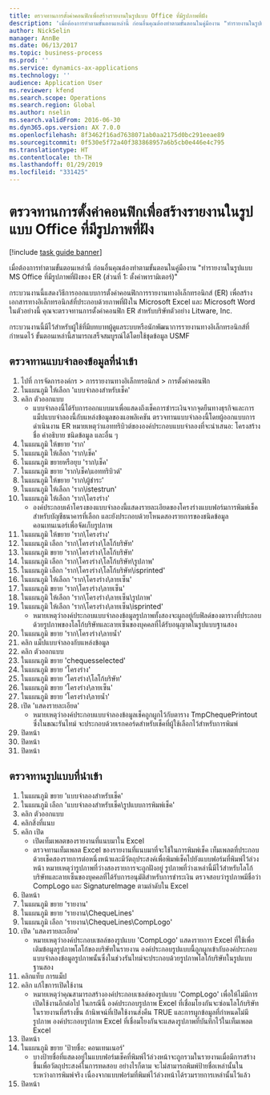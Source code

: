 ```yaml
---
title: ตรวจทานการตั้งค่าคอนฟิกเพื่อสร้างรายงานในรูปแบบ Office ที่มีรูปภาพที่ฝัง
description: 'เมื่อต้องการทำตามขั้นตอนเหล่านี้ ก่อนอื่นคุณต้องทำตามขั้นตอนในคู่มืองาน "ทำรายงานในรูปแบบ MS Office ที่มีรูปภาพที่ฝังของ ER (ส่วนที่ 1: ตั้งค่าพารามิเตอร์)"'
author: NickSelin
manager: AnnBe
ms.date: 06/13/2017
ms.topic: business-process
ms.prod: ''
ms.service: dynamics-ax-applications
ms.technology: ''
audience: Application User
ms.reviewer: kfend
ms.search.scope: Operations
ms.search.region: Global
ms.author: nselin
ms.search.validFrom: 2016-06-30
ms.dyn365.ops.version: AX 7.0.0
ms.openlocfilehash: 8f3462f16ad7638071ab0aa2175d0bc291eeae89
ms.sourcegitcommit: 0f530e5f72a40f383868957a6b5cb0e446e4c795
ms.translationtype: HT
ms.contentlocale: th-TH
ms.lasthandoff: 01/29/2019
ms.locfileid: "331425"
---
```

# <a name="review-configurations-to-generate-reports-in-office-format-that-have-embedded-images"></a>ตรวจทานการตั้งค่าคอนฟิกเพื่อสร้างรายงานในรูปแบบ Office ที่มีรูปภาพที่ฝัง

[!include [task guide banner](../../includes/task-guide-banner.md)]

เมื่อต้องการทำตามขั้นตอนเหล่านี้ ก่อนอื่นคุณต้องทำตามขั้นตอนในคู่มืองาน "ทำรายงานในรูปแบบ MS Office ที่มีรูปภาพที่ฝังของ ER (ส่วนที่ 1: ตั้งค่าพารามิเตอร์)"

กระบวนงานนี้แสดงวิธีการออกแบบการตั้งค่าคอนฟิกการรายงานทางอิเล็กทรอนิกส์ (ER) เพื่อสร้างเอกสารทางอิเล็กทรอนิกส์ที่ประกอบด้วยภาพที่ฝังใน Microsoft Excel และ Microsoft Word ในตัวอย่างนี้ คุณจะตรวจทานการตั้งค่าคอนฟิก ER สำหรับบริษัทตัวอย่าง Litware, Inc. 

กระบวนงานนี้มีไว้สำหรับผู้ใช้ที่มีบทบาทผู้ดูแลระบบหรือนักพัฒนาการรายงานทางอิเล็กทรอนิกส์ที่กำหนดไว้ ขั้นตอนเหล่านี้สามารถเสร็จสมบูรณ์ได้โดยใช้ชุดข้อมูล USMF


## <a name="review-the-imported-data-model"></a>ตรวจทานแบบจำลองข้อมูลที่นำเข้า
1. ไปที่ การจัดการองค์กร > การรายงานทางอิเล็กทรอนิกส์ > การตั้งค่าคอนฟิก
2. ในแผนภูมิ ให้เลือก 'แบบจำลองสำหรับเช็ค'
3. คลิก ตัวออกแบบ
    * แบบจำลองนี้ได้รับการออกแบบมาเพื่อแสดงถึงเช็คการชำระเงินจากจุดยืนทางธุรกิจและการแม็ปแบบจำลองนี้กับแหล่งข้อมูลของแอพลิเคชัน ตรวจทานแบบจำลองนี้โดยผู้ออกแบบการดำเนินงาน ER หมายเหตุว่าแอททริบิวต์ขององค์ประกอบแบบจำลองที่จะนำเสนอ: โครงสร้าง ชื่อ คำอธิบาย ชนิดข้อมูล และอื่น ๆ    
4. ในแผนภูมิ ให้ขยาย 'ราก'
5. ในแผนภูมิ ให้เลือก 'ราก\เช็ค'
6. ในแผนภูมิ ขยายหรือยุบ 'ราก\เช็ค'
7. ในแผนภูมิ ขยาย 'ราก\เช็ค\แอททริบิวต์'
8. ในแผนภูมิ ให้ขยาย 'ราก\ผู้ชำระ'
9. ในแผนภูมิ ให้เลือก 'ราก\istestrun'
10. ในแผนภูมิ ให้เลือก 'ราก\โครงร่าง'
    * องค์ประกอบเค้าโครงของแบบจำลองนี้แสดงรายละเอียดของโครงร่างแบบฟอร์มการพิมพ์เช็คสำหรับบัญชีธนาคารที่เลือก และยังประกอบด้วยโหนดสองรายการของชนิดข้อมูลคอนเทนเนอร์เพื่อจัดเก็บรูปภาพ   
11. ในแผนภูมิ ให้ขยาย 'ราก\โครงร่าง'
12. ในแผนภูมิ เลือก 'ราก\โครงร่าง\โลโก้บริษัท'
13. ในแผนภูมิ ขยาย 'ราก\โครงร่าง\โลโก้บริษัท'
14. ในแผนภูมิ เลือก 'ราก\โครงร่าง\โลโก้บริษัท\รูปภาพ'
15. ในแผนภูมิ เลือก 'ราก\โครงร่าง\โลโก้บริษัท\isprinted'
16. ในแผนภูมิ ให้เลือก 'ราก\โครงร่าง\ลายเซ็น'
17. ในแผนภูมิ ขยาย 'ราก\โครงร่าง\ลายเซ็น'
18. ในแผนภูมิ ให้เลือก 'ราก\โครงร่าง\ลายเซ็น\รูปภาพ'
19. ในแผนภูมิ ให้เลือก 'ราก\โครงร่าง\ลายเซ็น\isprinted'
    * หมายเหตุว่าองค์ประกอบแบบจำลองข้อมูลรูปภาพทั้งสองจะผูกอยู่กับฟิลด์ของตารางที่ประกอบด้วยรูปภาพของโลโก้บริษัทและลายเซ็นของบุคคลที่ได้รับอนุญาตในรูปแบบฐานสอง  
20. ในแผนภูมิ ขยาย 'ราก\โครงร่าง\ลายน้ำ'
21. คลิก แม็ปแบบจำลองกับแหล่งข้อมูล
22. คลิก ตัวออกแบบ
23. ในแผนภูมิ ขยาย 'chequesselected'
24. ในแผนภูมิ ขยาย 'โครงร่าง'
25. ในแผนภูมิ ขยาย 'โครงร่าง\โลโก้บริษัท'
26. ในแผนภูมิ ขยาย 'โครงร่าง\ลายเซ็น'
27. ในแผนภูมิ ขยาย 'โครงร่าง\ลายน้ำ'
28. เปิด 'แสดงรายละเอียด'
    * หมายเหตุว่าองค์ประกอบแบบจำลองข้อมูลเช็คถูกผูกไว้กับตาราง TmpChequePrintout ซึ่งในขณะรันไทม์ จะประกอบด้วยเรกคอร์ดสำหรับเช็คที่ผู้ใช้เลือกไว้สำหรับการพิมพ์   
29. ปิดหน้า
30. ปิดหน้า
31. ปิดหน้า

## <a name="review-the-imported-format"></a>ตรวจทานรูปแบบที่นำเข้า
1. ในแผนภูมิ ขยาย 'แบบจำลองสำหรับเช็ค'
2. ในแผนภูมิ เลือก 'แบบจำลองสำหรับเช็ค\รูปแบบการพิมพ์เช็ค'
3. คลิก ตัวออกแบบ
4. คลิกสิ่งที่แนบ
5. คลิก เปิด
    * เปิดเท็มเพลตของรายงานที่แนบมาใน Excel  
    * ตรวจทานเท็มเพลต Excel ของรายงานที่แนบมาที่จะใช้ในการพิมพ์เช็ค เท็มเพลตที่ประกอบด้วยเช็คสองรายการต่อหนึ่งหน้าและมีวัตถุประสงค์เพื่อพิมพ์เช็คไปยังแบบฟอร์มที่พิมพ์ไว้ล่วงหน้า หมายเหตุว่ารูปภาพที่ว่างสองรายการจะถูกฝังอยู่ รูปภาพที่ว่างเหล่านี้มีไว้สำหรับโลโก้บริษัทและลายเซ็นของบุคคลที่ได้รับการอนุมัติสำหรับการชำระเงิน ตรวจสอบว่ารูปภาพมีชื่อว่า CompLogo และ SignatureImage ตามลำดับใน Excel   
6. ปิดหน้า
7. ในแผนภูมิ ขยาย 'รายงาน'
8. ในแผนภูมิ ขยาย 'รายงาน\ChequeLines'
9. ในแผนภูมิ เลือก 'รายงาน\ChequeLines\CompLogo'
10. เปิด 'แสดงรายละเอียด'
    * หมายเหตุว่าองค์ประกอบเซลล์ของรูปแบบ 'CompLogo' แสดงรายการ Excel ที่ใช้เพื่อเติมข้อมูลรูปภาพโลโก้ของบริษัทในรายงาน องค์ประกอบรูปแบบนี้ถูกผูกเข้ากับองค์ประกอบแบบจำลองข้อมูลรูปภาพนั้นซึ่งในช่วงรันไทม์จะประกอบด้วยรูปภาพโลโก้บริษัทในรูปแบบฐานสอง   
11. คลิกแท็บ การแม็ป
12. คลิก แก้ไขการเปิดใช้งาน
    * หมายเหตุว่าคุณสามารถสร้างองค์ประกอบเซลล์ของรูปแบบ 'CompLogo' เพื่อให้ไม่มีการเปิดใช้งานอีกต่อไป ในกรณีนี้ องค์ประกอบรูปภาพ Excel ที่เชื่อมโยงกันจะซ่อนโลโก้บริษัทในรายงานที่สร้างขึ้น ถ้านิพจน์ที่เปิดใช้งานส่งคืน TRUE และการผูกข้อมูลที่กำหนดไม่มีรูปภาพ องค์ประกอบรูปภาพ Excel ที่เชื่อมโยงกันจะแสดงรูปภาพที่บันทึกไว้ในเท็มเพลต Excel   
13. ปิดหน้า
14. ในแผนภูมิ ขยาย 'ป้ายชื่อ: คอนเทนเนอร์'
    * บางป้ายชื่อที่แสดงอยู่ในแบบฟอร์มเช็คที่พิมพ์ไว้ล่วงหน้าจะถูกรวมในรายงานเมื่อมีการสร้างขึ้นเพื่อวัตถุประสงค์ในการทดสอบ อย่างไรก็ตาม จะไม่สามารถพิมพ์ป้ายชื่อเหล่านั้นในระหว่างการพิมพ์จริง เนื่องจากแบบฟอร์มที่พิมพ์ไว้ล่วงหน้าได้รวมรายการเหล่านั้นไว้แล้ว  
15. ปิดหน้า

